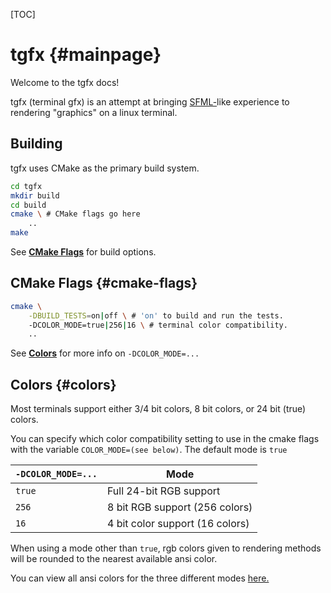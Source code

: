 [TOC]

# tgfx {#mainpage}

Welcome to the tgfx docs!

tgfx (terminal gfx) is an attempt at bringing [SFML-](https://github.com/SFML/SFML)like experience to rendering "graphics" on a linux terminal.

## Building

tgfx uses CMake as the primary build system.

```bash
cd tgfx
mkdir build
cd build
cmake \ # CMake flags go here
    ..
make
```

See [**CMake Flags**](#cmake-flags) for build options.

## CMake Flags {#cmake-flags}

```bash
cmake \
    -DBUILD_TESTS=on|off \ # 'on' to build and run the tests.
    -DCOLOR_MODE=true|256|16 \ # terminal color compatibility.
    ..
```

See [**Colors**](#colors) for more info on `-DCOLOR_MODE=...`

## Colors {#colors}

Most terminals support either 3/4 bit colors, 8 bit colors, or 24 bit (true) colors.

You can specify which color compatibility setting to use in the cmake flags with the variable `COLOR_MODE=(see below)`. The default mode is `true`

|`-DCOLOR_MODE=...`|Mode|
|-|-|
|`true`| Full 24-bit RGB support |
|`256` | 8 bit RGB support (256 colors) |
|`16` | 4 bit color support (16 colors) |

When using a mode other than `true`, rgb colors given to rendering methods will be rounded to the nearest available ansi color.

You can view all ansi colors for the three different modes [here.](https://en.wikipedia.org/wiki/ANSI_escape_code#Colors)